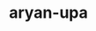 ---
title: aryan-upa
github: https://github.com/aryan-upa
mode: dark
transition: 1.6s
score: 88.6
archetype:
- Cool Banner
- Little Bit of Everything
---
